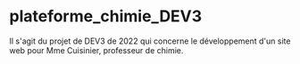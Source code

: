 # plateforme_chimie_DEV3
Il s'agit du projet de DEV3 de 2022 qui concerne le développement d'un site web pour Mme Cuisinier, professeur de chimie.
